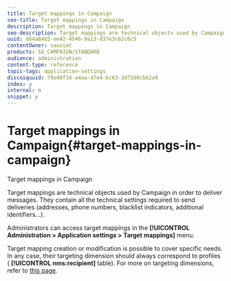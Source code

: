 ```yaml
---
title: Target mappings in Campaign
seo-title: Target mappings in Campaign
description: Target mappings in Campaign
seo-description: Target mappings are technical objects used by Campaign in order to deliver messages. They contain all the technical settings required to send deliveries.
uuid: d64a84b5-ee42-4546-9a13-d37e3c62c6c5
contentOwner: sauviat
products: SG_CAMPAIGN/STANDARD
audience: administration
content-type: reference
topic-tags: application-settings
discoiquuid: 79e48f34-a4aa-47e4-bc63-3d73d0cbb2a9
index: y
internal: n
snippet: y
---
```


# Target mappings in Campaign{#target-mappings-in-campaign}

Target mappings in Campaign

Target mappings are technical objects used by Campaign in order to deliver messages. They contain all the technical settings required to send deliveries (addresses, phone numbers, blacklist indicators, additional identifiers...).

Administrators can access target mappings in the **[!UICONTROL Administration > Application settings > Target mappings]** menu.

Target mapping creation or modification is possible to cover specific needs. In any case, their targeting dimension should always correspond to profiles ( **[!UICONTROL nms:recipient]** table). For more on targeting dimensions, refer to [this page](../../automating/using/query.md#targeting-dimensions-and-resources).
